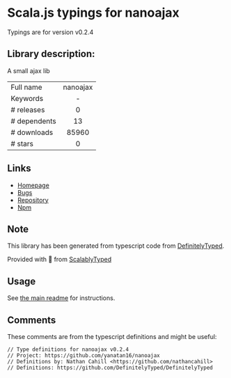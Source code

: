 
# Scala.js typings for nanoajax

Typings are for version v0.2.4

## Library description:
A small ajax lib

|                    |                 |
| ------------------ | :-------------: |
| Full name          | nanoajax |
| Keywords           | - |
| # releases         | 0 |
| # dependents       | 13 |
| # downloads        | 85960 |
| # stars            | 0 |

## Links
- [Homepage](https://github.com/yanatan16/nanoajax)
- [Bugs](https://github.com/yanatan16/nanoajax/issues)
- [Repository](https://github.com/yanatan16/nanoajax)
- [Npm](https://www.npmjs.com/package/nanoajax)
    


## Note
This library has been generated from typescript code from [DefinitelyTyped](https://definitelytyped.org).

Provided with :purple_heart: from [ScalablyTyped](https://github.com/oyvindberg/ScalablyTyped)

## Usage
See [the main readme](../../readme.md) for instructions.

## Comments

These comments are from the typescript definitions and might be useful:
```
// Type definitions for nanoajax v0.2.4
// Project: https://github.com/yanatan16/nanoajax
// Definitions by: Nathan Cahill <https://github.com/nathancahill>
// Definitions: https://github.com/DefinitelyTyped/DefinitelyTyped

```


